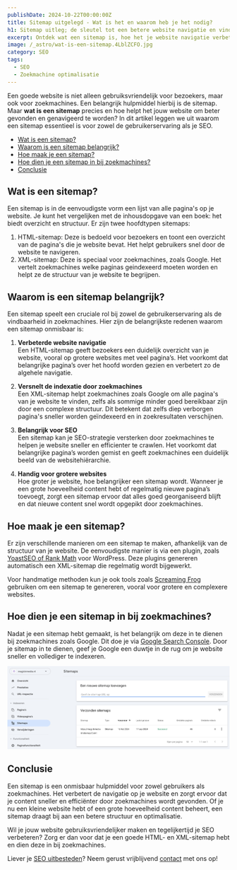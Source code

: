 ```yaml
---
publishDate: 2024-10-22T00:00:00Z
title: Sitemap uitgelegd - Wat is het en waarom heb je het nodig?
h1: Sitemap uitleg; de sleutel tot een betere website navigatie en vindbaarheid
excerpt: Ontdek wat een sitemap is, hoe het je website navigatie verbetert en waarom het essentieel is voor zoekmachines. Leer hoe een sitemap je SEO verbetert.
image: /_astro/wat-is-een-sitemap.4LblZCFO.jpg
category: SEO
tags:
  - SEO
  - Zoekmachine optimalisatie
---
```

Een goede website is niet alleen gebruiksvriendelijk voor bezoekers, maar ook voor zoekmachines. Een belangrijk hulpmiddel hierbij is de sitemap. Maar <b>wat is een sitemap</b> precies en hoe helpt het jouw website om beter gevonden en genavigeerd te worden? In dit artikel leggen we uit waarom een sitemap essentieel is voor zowel de gebruikerservaring als je SEO.

- [Wat is een sitemap?](#wat-is-een-sitemap)
- [Waarom is een sitemap belangrijk?](#waarom-is-een-sitemap-belangrijk)
- [Hoe maak je een sitemap?](#hoe-maak-je-een-sitemap)
- [Hoe dien je een sitemap in bij zoekmachines?](#hoe-dien-je-een-sitemap-in-bij-zoekmachines)
- [Conclusie](#conclusie)

## Wat is een sitemap?
Een sitemap is in de eenvoudigste vorm een lijst van alle pagina's op je website. Je kunt het vergelijken met de inhousdopgave van een boek: het biedt overzicht en structuur. Er zijn twee hoofdtypen sitemaps:
1. HTML-sitemap: Deze is bedoeld voor bezoekers en toont een overzicht van de pagina's die je website bevat. Het helpt gebruikers snel door de website te navigeren.
2. XML-sitemap: Deze is speciaal voor zoekmachines, zoals Google. Het vertelt zoekmachines welke paginas geindexeerd moeten worden en helpt ze de structuur van je website te begrijpen.

## Waarom is een sitemap belangrijk?
Een sitemap speelt een cruciale rol bij zowel de gebruikerservaring als de vindbaarheid in zoekmachines. Hier zijn de belangrijkste redenen waarom een sitemap onmisbaar is:

1. <b>Verbeterde website navigatie</b><br>
Een HTML-sitemap geeft bezoekers een duidelijk overzicht van je website, vooral op grotere websites met veel pagina’s. Het voorkomt dat belangrijke pagina’s over het hoofd worden gezien en verbetert zo de algehele navigatie.

2. <b>Versnelt de indexatie door zoekmachines</b><br>
Een XML-sitemap helpt zoekmachines zoals Google om alle pagina's van je website te vinden, zelfs als sommige minder goed bereikbaar zijn door een complexe structuur. Dit betekent dat zelfs diep verborgen pagina's sneller worden geïndexeerd en in zoekresultaten verschijnen.

3. <b>Belangrijk voor SEO</b><br>
Een sitemap kan je SEO-strategie versterken door zoekmachines te helpen je website sneller en efficienter te crawlen. Het voorkomt dat belangrijke pagina’s worden gemist en geeft zoekmachines een duidelijk beeld van de websitehiërarchie.

4. <b>Handig voor grotere websites</b><br>
Hoe groter je website, hoe belangrijker een sitemap wordt. Wanneer je een grote hoeveelheid content hebt of regelmatig nieuwe pagina’s toevoegt, zorgt een sitemap ervoor dat alles goed georganiseerd blijft en dat nieuwe content snel wordt opgepikt door zoekmachines.

## Hoe maak je een sitemap?
Er zijn verschillende manieren om een sitemap te maken, afhankelijk van de structuur van je website. De eenvoudigste manier is via een plugin, zoals <a href="/rank-math-of-yoast-seo-plugin/">YoastSEO of Rank Math</a> voor WordPress. Deze plugins genereren automatisch een XML-sitemap die regelmatig wordt bijgewerkt.

Voor handmatige methoden kun je ook tools zoals <a href="/technische-seo-checklist/#screaming-frog">Screaming Frog</a> gebruiken om een sitemap te genereren, vooral voor grotere en complexere websites.

## Hoe dien je een sitemap in bij zoekmachines?
Nadat je een sitemap hebt gemaakt, is het belangrijk om deze in te dienen bij zoekmachines zoals Google. Dit doe je via <a href="https://search.google.com/search-console/about" target="_blank" rel="noopener">Google Search Console</a>. Door je sitemap in te dienen, geef je Google een duwtje in de rug om je website sneller en vollediger te indexeren.

![Het indienen van de sitemap in Google Search Console](src/assets/images/sitemap-indienen-google-search-console.jpg)

## Conclusie
Een sitemap is een onmisbaar hulpmiddel voor zowel gebruikers als zoekmachines. Het verbetert de navigatie op je website en zorgt ervoor dat je content sneller en efficiënter door zoekmachines wordt gevonden. Of je nu een kleine website hebt of een grote hoeveelheid content beheert, een sitemap draagt bij aan een betere structuur en optimalisatie.

Wil je jouw website gebruiksvriendelijker maken en tegelijkertijd je SEO verbeteren? Zorg er dan voor dat je een goede HTML- en XML-sitemap hebt en dien deze in bij zoekmachines.

Liever je <a href="/zoekmachine-optimalisatie-seo/">SEO uitbesteden</a>? Neem gerust vrijblijvend <a href="/contact/">contact</a> met ons op!